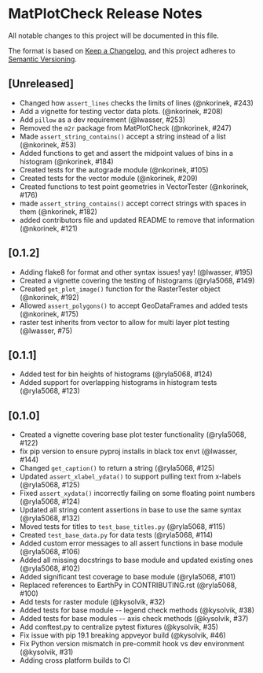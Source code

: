 # MatPlotCheck Release Notes

All notable changes to this project will be documented in this file.

The format is based on [Keep a Changelog](https://keepachangelog.com/en/1.0.0/),
and this project adheres to [Semantic Versioning](https://semver.org/spec/v2.0.0.html).

## [Unreleased]
* Changed how `assert_lines` checks the limits of lines (@nkorinek, #243)
* Add a vignette for testing vector data plots. (@nkorinek, #208)
* Add `pillow` as a dev requirement (@lwasser, #253)
* Removed the `m2r` package from MatPlotCheck (@nkorinek, #247)
* Made `assert_string_contains()` accept a string instead of a list (@nkorinek, #53)
* Added functions to get and assert the midpoint values of bins in a histogram (@nkorinek, #184)
* Created tests for the autograde module (@nkorinek, #105)
* Created tests for the vector module (@nkorinek, #209)
* Created functions to test point geometries in VectorTester (@nkorinek, #176)
* made `assert_string_contains()` accept correct strings with spaces in them (@nkorinek, #182)
* added contributors file and updated README to remove that information (@nkorinek, #121)

## [0.1.2]
* Adding flake8 for format and other syntax issues! yay! (@lwasser, #195)
* Created a vignette covering the testing of histograms (@ryla5068, #149)
* Created `get_plot_image()` function for the RasterTester object (@nkorinek, #192)
* Allowed `assert_polygons()` to accept GeoDataFrames and added tests (@nkorinek, #175)
* raster test inherits from vector to allow for multi layer plot testing (@lwasser, #75)

## [0.1.1]
* Added test for bin heights of histograms (@ryla5068, #124)
* Added support for overlapping histograms in histogram tests (@ryla5068, #123)

## [0.1.0]
* Created a vignette covering base plot tester functionality (@ryla5068, #122)
* fix pip version to ensure pyproj installs in black tox envt (@lwasser, #144)
* Changed `get_caption()` to return a string (@ryla5068, #125)
* Updated `assert_xlabel_ydata()` to support pulling text from x-labels (@ryla5068, #125)
* Fixed `assert_xydata()` incorrectly failing on some floating point numbers (@ryla5068, #124)
* Updated all string content assertions in base to use the same syntax (@ryla5068, #132)
* Moved tests for titles to `test_base_titles.py` (@ryla5068, #115)
* Created `test_base_data.py` for data tests (@ryla5068, #114)
* Added custom error messages to all assert functions in base module (@ryla5068, #106)
* Added all missing docstrings to base module and updated existing ones (@ryla5068, #102)
* Added significant test coverage to base module (@ryla5068, #101)
* Replaced references to EarthPy in CONTRIBUTING.rst (@ryla5068, #100)
* Add tests for raster module (@kysolvik, #32)
* Added tests for base module -- legend check methods (@kysolvik, #38)
* Added tests for base modules -- axis check methods (@kysolvik, #37)
* Add conftest.py to centralize pytest fixtures (@kysolvik, #35)
* Fix issue with pip 19.1 breaking appveyor build (@kysolvik, #46)
* Fix Python version mismatch in pre-commit hook vs dev environment (@kysolvik, #31)
* Adding cross platform builds to CI
